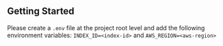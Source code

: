 ## Getting Started

Please create a `.env` file at the project root level and add the following environment variables: `INDEX_ID=<index-id>` and `AWS_REGION=<aws-region>`
